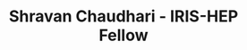 ---
layout: fellow
pagetype: fellow
permalink: /fellows/Shra1-25.html
active: false
title: Shravan Chaudhari - IRIS-HEP Fellow
fellow-name: Shravan Chaudhari
dates:
  start: 2021-05-10
  end: 2021-08-10
photo: /assets/images/team/fellows-2021/Shravan-Chaudhari.jpg
institution: Birla Institute of Technology and Science Pilani
e-mail: f20170736@goa.bits-pilani.ac.in
project_title: Accelerating End-to-End Deep Learning Reconstruction using Graph Neural
  Networks.
focus-area: ia
project_goal: >
  Currently, most of the machine learning based particle identification techniques
  developed by the CMS and ATLAS experiments rely on the inputs provided by the Particle
  Flow (PF) algorithms to convert detector level information to physics objects. Despite
  the very high reconstruction efficiency of PF algorithms, some physics objects fail
  to be reconstructed, reconstruct imperfectly or they exist as fakes. The end-to-end
  deep learning technique combines deep learning algorithms and low level detector
  representation of collision events. This project aims to implement graph neural
  network (GNN) based deep learning approaches to perform end-to-end tau identification.
  Furthermore, the developed GNN algorithm will be integrated with the existing CMS
  Software (CMSSW) based end-to-end deep learning framework (E2EFW).
mentors:
- Dr. Sergei Gleyzer (The University of Alabama)
- Dr. Davide DiCroce (The University of Alabama)
proposal: /assets/pdf/fellows-2021/Fellow-Shravan-Chaudhari-Proposal.pdf
presentations:
- title: Graph Generative Models for Fast Detector Simulations in Particle Physics
  date: 2021-10-06
  url: https://indico.cern.ch/event/1071461/contributions/4505362/attachments/2323544/3957178/IRIS-HEP_Submit.pdf
  meetingurl: https://indico.cern.ch/event/1071461/
  recordingurl: https://youtu.be/PZbTeLk-jNs
  focus-area: ia
current_status: >
  <strong>January 2023</strong> - Research Assistant at NYU Center for Data Science
github-username: Shra1-25
linkedin-profile: https://www.linkedin.com/in/shravan-chaudhari
challenge-area:
---